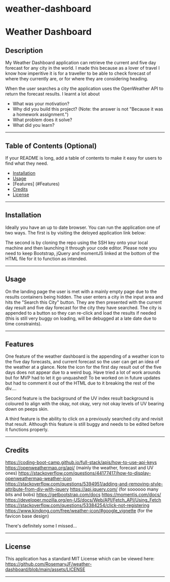 # weather-dashboard

# Weather Dashboard

## Description

My Weather Dashboard application can retrieve the current and five day forecast for any city in the world. I made this because as a lover of travel I know how imperitive it is for a traveller to be able to check forecast of where they currently are, or for where they are considering heading. 

When the user searches a city the application uses the OpenWeather API to return the forecast results. I learnt a lot about 

- What was your motivation?
- Why did you build this project? (Note: the answer is not "Because it was a homework assignment.")
- What problem does it solve?
- What did you learn?

---

## Table of Contents (Optional)

If your README is long, add a table of contents to make it easy for users to find what they need.

- [Installation](#installation)
- [Usage](#usage)
- [Features] (#Features)
- [Credits](#credits)
- [License](#license)

---

## Installation

Ideally you have an up to date browser. You can run the application one of two ways. The first is by visiting the deloyed application link below:

The second is by cloning the repo using the SSH key onto your local machine and then launching it through your code editor. Please note you need to keep Bootstrap, jQuery and momentJS linked at the bottom of the HTML file for it to function as intended.

---

## Usage

On the landing page the user is met with a mainly empty page due to the results containers being hidden. The user enters a city in the input area and hits the "Search this City" button. They are then presented with the current day result and five day forecast for the city they have searched. The city is appended to a button so they can re-click and load the results if needed (this is still very buggy on loading, will be debugged at a late date due to time constraints). 

---

## Features

One feature of the weather dashboard is the appending of a weather icon to the five day forecasts, and current forecast so the user can get an idea of the weather at a glance. Note the icon for the first day result out of the five days does not appear due to a weird bug.  Have tried a lot of work arounds but for MVP had to let it go unquashed! To be worked on in future updates but had to comment it out of the HTML due to it breaking the rest of the div....

Second feature is the background of the UV index result background is coloured to align with the okay, not okay, very not okay levels of UV bearing down on peeps skin.

A third feature is the ability to click on a previously searched city and revisit that result. Although this feature is still buggy and needs to be edited before it functions properly.

---

## Credits

https://coding-boot-camp.github.io/full-stack/apis/how-to-use-api-keys
https://openweathermap.org/api/ (mainly the weather, forecast and UV ones)
https://stackoverflow.com/questions/44177417/how-to-display-openweathermap-weather-icon
https://stackoverflow.com/questions/5394951/adding-and-removing-style-attribute-from-div-with-jquery
https://api.jquery.com/ (for soooooo many bits and bobs)
https://getbootstrap.com/docs
https://momentjs.com/docs/
https://developer.mozilla.org/en-US/docs/Web/API/Fetch_API/Using_Fetch
https://stackoverflow.com/questions/53384254/click-not-registering
https://www.kindpng.com/free/weather-icon/#google_vignette (for the favicon base design)

There's definitely some I missed... 

---

## License

This application has a standard MIT License which can be viewed here: https://github.com/RosemaryJF/weather-dashboard/blob/main/assets/LICENSE

---
